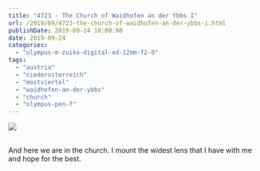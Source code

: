 ```yaml
---
title: "4723 - The Church of Waidhofen an der Ybbs I"
url: /2019/09/4723-the-church-of-waidhofen-an-der-ybbs-i.html
publishDate: 2019-09-24 18:00:00
date: 2019-09-24
categories: 
  - "olympus-m-zuiko-digital-ed-12mm-f2-0"
tags: 
  - "austria"
  - "niederosterreich"
  - "mostviertel"
  - "waidhofen-an-der-ybbs"
  - "church"
  - "olympus-pen-f"
---
```

<div class="container">
<div class="center"><a target="_blank" href="https://d25zfm9zpd7gm5.cloudfront.net/1200x1200/2018/20180422_135722_lr.jpg"><img class="webfeedsFeaturedVisual" src="https://d25zfm9zpd7gm5.cloudfront.net/0600x0600/2018/20180422_135722_lr.jpg" /></a></div>
</div>
<br />

And here we are in the church. I mount the widest lens that I have
with me and hope for the best.